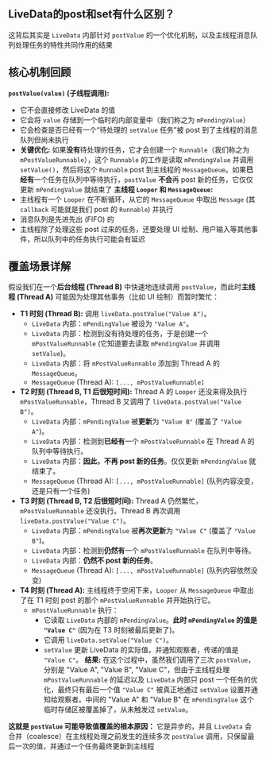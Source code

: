 ## LiveData的post和set有什么区别？
这背后其实是 `LiveData` 内部针对 `postValue` 的一个优化机制，以及主线程消息队列处理任务的特性共同作用的结果
## 核心机制回顾
**`postValue(value)` (子线程调用):**
- 它不会直接修改 LiveData 的值
- 它会将 `value` 存储到一个临时的内部变量中（我们称之为 `mPendingValue`）
- 它会检查是否已经有一个“待处理的 `setValue` 任务”被 post 到了主线程的消息队列但尚未执行
- **关键优化:** 如果**没有**待处理的任务，它才会创建一个 `Runnable`（我们称之为 `mPostValueRunnable`），这个 `Runnable` 的工作是读取 `mPendingValue` 并调用 `setValue()`，然后将这个 `Runnable` post 到主线程的 `MessageQueue`。如果**已经有**一个任务在队列中等待执行，`postValue` **不会**再 post 新的任务，它仅仅更新 `mPendingValue` 就结束了
**主线程 `Looper` 和 `MessageQueue`:**
- 主线程有一个 `Looper` 在不断循环，从它的 `MessageQueue` 中取出 `Message` (其 `callback` 可能就是我们 post 的 `Runnable`) 并执行
- 消息队列是先进先出 (FIFO) 的
- 主线程除了处理这些 post 过来的任务，还要处理 UI 绘制、用户输入等其他事件，所以队列中的任务执行可能会有延迟

## 覆盖场景详解
假设我们在一个**后台线程 (Thread B)** 中快速地连续调用 `postValue`，而此时**主线程 (Thread A)** 可能因为处理其他事务（比如 UI 绘制）而暂时繁忙：
- **T1 时刻 (Thread B):** 调用 `liveData.postValue("Value A")`。
  - `LiveData` 内部：`mPendingValue` 被设为 `"Value A"`。
  - `LiveData` 内部：检测到没有待处理的任务，于是创建一个 `mPostValueRunnable` (它知道要去读取 `mPendingValue` 并调用 `setValue`)。
  - `LiveData` 内部：将 `mPostValueRunnable` 添加到 Thread A 的 `MessageQueue`。
  - `MessageQueue` (Thread A): `[..., mPostValueRunnable]`
- **T2 时刻 (Thread B, T1 后很短时间):** Thread A 的 `Looper` 还没来得及执行 `mPostValueRunnable`，Thread B 又调用了 `liveData.postValue("Value B")`。
  - `LiveData` 内部：`mPendingValue` 被**更新**为 `"Value B"` (覆盖了 `"Value A"`)。
  - `LiveData` 内部：检测到**已经有**一个 `mPostValueRunnable` 在 Thread A 的队列中等待执行。
  - `LiveData` 内部：**因此，不再 post 新的任务**。仅仅更新 `mPendingValue` 就结束了。
  - `MessageQueue` (Thread A): `[..., mPostValueRunnable]` (队列内容没变，还是只有一个任务)
- **T3 时刻 (Thread B, T2 后很短时间):** Thread A 仍然繁忙，`mPostValueRunnable` 还没执行。Thread B 再次调用 `liveData.postValue("Value C")`。
  - `LiveData` 内部：`mPendingValue` 被**再次更新**为 `"Value C"` (覆盖了 `"Value B"`)。
  - `LiveData` 内部：检测到**仍然有**一个 `mPostValueRunnable` 在队列中等待。
  - `LiveData` 内部：**仍然不 post 新的任务**。
  - `MessageQueue` (Thread A): `[..., mPostValueRunnable]` (队列内容依然没变)
- **T4 时刻 (Thread A):** 主线程终于空闲下来，`Looper` 从 `MessageQueue` 中取出了在 T1 时刻 post 的那个 `mPostValueRunnable` 并开始执行它。
  - `mPostValueRunnable` 执行：
    - 它读取 `LiveData` 内部的 `mPendingValue`。**此时 `mPendingValue` 的值是 `"Value C"`** (因为在 T3 时刻被最后更新了)。
    - 它调用 `liveData.setValue("Value C")`。
    - `setValue` 更新 LiveData 的实际值，并通知观察者，传递的值是 `"Value C"`。
**结果:**
  在这个过程中，虽然我们调用了三次 `postValue`，分别是 "Value A", "Value B", "Value C"，但由于主线程处理 `mPostValueRunnable` 的延迟以及 `LiveData` 内部只 post 一个任务的优化，最终只有最后一个值 `"Value C"` 被真正地通过 `setValue` 设置并通知给观察者。中间的 "Value A" 和 "Value B" 在 `mPendingValue` 这个临时存储区被覆盖掉了，从未触发过 `setValue`。

**这就是 `postValue` 可能导致值覆盖的根本原因：** 它是异步的，并且 `LiveData` 会合并（coalesce）在主线程处理之前发生的连续多次 `postValue` 调用，只保留最后一次的值，并通过一个任务最终更新到主线程
